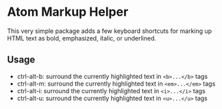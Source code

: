 # Atom Markup Helper

This very simple package adds a few keyboard shortcuts for marking up HTML text as bold, emphasized, italic, or underlined.

## Usage

- ctrl-alt-b: surround the currently highlighted text in `<b>...</b>` tags
- ctrl-alt-m: surround the currently highlighted text in `<em>...</em>` tags
- ctrl-alt-i: surround the currently highlighted text in `<i>...</i>` tags
- ctrl-alt-u: surround the currently highlighted text in `<u>...</u>` tags
